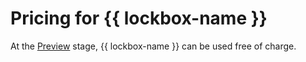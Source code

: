 # Pricing for {{ lockbox-name }}


At the [Preview](../overview/concepts/launch-stages.md) stage, {{ lockbox-name }} can be used free of charge.



